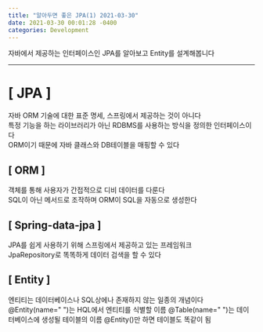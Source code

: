 ```yaml
---
title: "알아두면 좋은 JPA(1) 2021-03-30"
date: 2021-03-30 00:01:28 -0400
categories: Development
---
```


자바에서 제공하는 인터페이스인 JPA를 알아보고 Entity를 설계해봅니다
<hr/>

# [ JPA ]
자바 ORM 기술에 대한 표준 명세, 스프링에서 제공하는 것이 아니다<br>
특정 기능을 하는 라이브러리가 아닌 RDBMS를 사용하는 방식을 정의한 인터페이스이다<br>
ORM이기 때문에 자바 클래스와 DB테이블을 매핑할 수 있다

## [ ORM ]
객체를 통해 사용자가 간접적으로 디비 데이터를 다룬다<br>
SQL이 아닌 메서드로 조작하며 ORM이 SQL을 자동으로 생성한다<br>

## [ Spring-data-jpa ]
JPA를 쉽게 사용하기 위해 스프링에서 제공하고 있는 프레임워크<br>
JpaRepository로 똑똑하게 데이터 검색을 할 수 있다

## [ Entity ]
엔티티는 데이터베이스나 SQL상에나 존재하지 않는 일종의 개념이다<br>
@Entity(name=" ")는 HQL에서 엔티티를 식별할 이름
@Table(name=" ")는 데이터베이스에 생성될 테이블의 이름 
@Entity()만 하면 테이블도 똑같이 됨 

